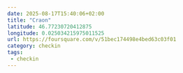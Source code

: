 ```yaml
---
date: 2025-08-17T15:40:06+02:00
title: "Craon"
latitude: 46.77230720412875
longitude: 0.025034215975011525
url: https://foursquare.com/v/51bec174498e4bed63c03f01
category: checkin
tags:
 - checkin
---
```

